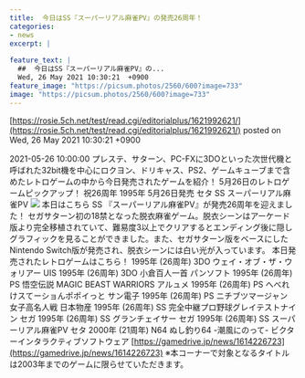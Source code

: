 ```yaml
---
title:  今日はSS『スーパーリアル麻雀PV』の発売26周年！  
categories:
- news
excerpt: |
  
feature_text: |
  ##  今日はSS『スーパーリアル麻雀PV』の...
  Wed, 26 May 2021 10:30:21  +0900
feature_image: "https://picsum.photos/2560/600?image=733"
image: "https://picsum.photos/2560/600?image=733"
---
```


[https://rosie.5ch.net/test/read.cgi/editorialplus/1621992621/](https://rosie.5ch.net/test/read.cgi/editorialplus/1621992621/)
posted on Wed, 26 May 2021 10:30:21  +0900

<!--more-->

2021-05-26 10:00:00 プレステ、サターン、PC-FXに3DOといった次世代機と呼ばれた32bit機を中心にロクヨン、ドリキャス、PS2、ゲームキューブまで含めたレトロゲームの中から今日発売されたゲームを紹介！ 5月26日のレトロゲームピックアップ！ 祝26周年 1995年 5月26日発売 セタ SS スーパーリアル麻雀PV ![](https://s3-ap-northeast-1.amazonaws.com/gamedrive/img/2082/2021/20210526_majanpv.jpg) 本日はこちら SS 『スーパーリアル麻雀PV』が発売26周年を迎えました！ セガサターン初の18禁となった脱衣麻雀ゲーム。脱衣シーンはアーケード版より完全移植されていて、難易度3以上でクリアするとエンディング後に隠しグラフィックを見ることができました。また、セガサターン版をベースにしたNintendo Switch版が発売され、脱衣シーンには白い光が入っています。 本日発売されたレトロゲームはこちら！ 1995年 (26周年) 3DO ウェイ・オブ・ザ・ウォリアー UIS 1995年 (26周年) 3DO 小倉百人一首 パンソフト 1995年 (26周年) PS 悟空伝説 MAGIC BEAST WARRIORS アルュメ 1995年 (26周年) PS へべれけスてーショんポポイっと サン電子 1995年 (26周年) PS ニチブツマージャン 女子高名人戦 日本物産 1995年 (26周年) SS 完全中継プロ野球グレイテストナイン セガ 1995年 (26周年) SS グランチェイサー セガ 1995年 (26周年) SS スーパーリアル麻雀PV セタ 2000年 (21周年) N64 ぬし釣り64 -潮風にのって- ビクターインタラクティブソフトウェア [https://gamedrive.jp/news/1614226723](https://gamedrive.jp/news/1614226723) ※本コーナーで対象となるタイトルは2003年までのゲームに限らせていただきます。
